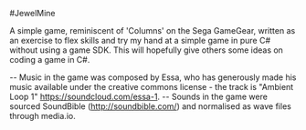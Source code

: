 #JewelMine

A simple game, reminiscent of 'Columns' on the Sega GameGear, written as an exercise to flex skills and try my hand at a simple game in pure C# without using a game SDK. This will hopefully give others some ideas on coding a game in C#.

-- Music in the game was composed by Essa, who has generously made his music available under the creative commons license - the track is "Ambient Loop 1" https://soundcloud.com/essa-1.
-- Sounds in the game were sourced SoundBible (http://soundbible.com/) and normalised as wave files through media.io.